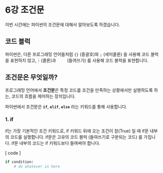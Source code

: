 # 6강 조건문
이번 시간에는 파이썬의 조건문에 대해서 알아보도록 하겠습니다.

## 코드 블럭
파이썬은, 다른 프로그래밍 언어들처럼 `{}` (중괄호)와 `;` (세미콜론) 을 사용해 코드 블럭을 표현하지 않고, `:` (콜론)과 `    ` (들여쓰기) 를 사용해 코드 블럭을 표현합니다.

## 조건문은 무엇일까?
프로그래밍 언어에서 **조건문**은 특정 코드를 조건을 만족하는 상황에서만 실행하도록 하는, 코드의 흐름을 제어하는 장치입니다.

파이썬에서 조건문은 **`if`**, **`elif`**, **`else`** 라는 키워드를 통해 사용합니다. 

### 1. if
if는 가장 기본적인 조건 키워드로, if 키워드 뒤에 오는 조건이 참(True) 일 때 if문 내부의 코드를 실행합니다.
if문은 고유의 코드 블럭 (들여쓰기로 구분되는 코드) 를 가집니다. if문 내부의 코드는 if 키워드보다 들여써야 합니다.

[ code ]
```python
if condition:
    # do whatever in here
```

